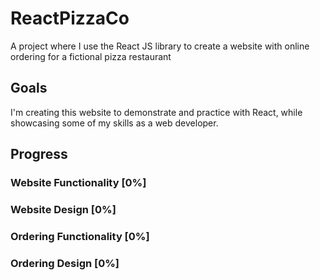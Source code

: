 # ReactPizzaCo
A project where I use the React JS library to create a website with online ordering for a fictional pizza restaurant

## Goals
I'm creating this website to demonstrate and practice with React, while showcasing some of my skills as a web developer.


## Progress
###  Website Functionality [0%]
###  Website Design [0%]
###  Ordering Functionality [0%]
###  Ordering Design [0%]
